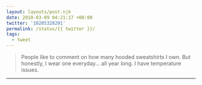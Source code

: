```yaml
---
layout: layouts/post.njk
date: 2010-03-09 04:21:17 +00:00
twitter: '10205328291'
permalink: /status/{{ twitter }}/
tags: 
  - tweet
---
```


> People like to comment on how many hooded sweatshirts I own. But honestly, I wear one everyday... all year long. I have temperature issues.

---
